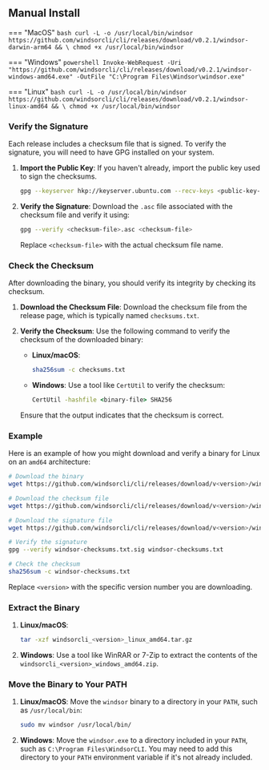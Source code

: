 ## Manual Install

=== "MacOS"
    ```bash
    curl -L -o /usr/local/bin/windsor https://github.com/windsorcli/cli/releases/download/v0.2.1/windsor-darwin-arm64 && \
    chmod +x /usr/local/bin/windsor
    ```

=== "Windows"
    ```powershell
    Invoke-WebRequest -Uri "https://github.com/windsorcli/cli/releases/download/v0.2.1/windsor-windows-amd64.exe" -OutFile "C:\Program Files\Windsor\windsor.exe"
    ```

=== "Linux"
    ```bash
    curl -L -o /usr/local/bin/windsor https://github.com/windsorcli/cli/releases/download/v0.2.1/windsor-linux-amd64 && \
    chmod +x /usr/local/bin/windsor
    ```
    
### Verify the Signature

Each release includes a checksum file that is signed. To verify the signature, you will need to have GPG installed on your system.

1. **Import the Public Key**: If you haven't already, import the public key used to sign the checksums.
   ```bash
   gpg --keyserver hkp://keyserver.ubuntu.com --recv-keys <public-key-id>
   ```

2. **Verify the Signature**: Download the `.asc` file associated with the checksum file and verify it using:
   ```bash
   gpg --verify <checksum-file>.asc <checksum-file>
   ```

   Replace `<checksum-file>` with the actual checksum file name.

### Check the Checksum

After downloading the binary, you should verify its integrity by checking its checksum.

1. **Download the Checksum File**: Download the checksum file from the release page, which is typically named `checksums.txt`.

2. **Verify the Checksum**: Use the following command to verify the checksum of the downloaded binary:
   - **Linux/macOS**:
     ```bash
     sha256sum -c checksums.txt
     ```
   - **Windows**: Use a tool like `CertUtil` to verify the checksum:
     ```cmd
     CertUtil -hashfile <binary-file> SHA256
     ```

   Ensure that the output indicates that the checksum is correct.

### Example

Here is an example of how you might download and verify a binary for Linux on an `amd64` architecture:

```bash
# Download the binary
wget https://github.com/windsorcli/cli/releases/download/v<version>/windsor-<platform>-<cpu>.tar.gz

# Download the checksum file
wget https://github.com/windsorcli/cli/releases/download/v<version>/windsor-checksums.txt

# Download the signature file
wget https://github.com/windsorcli/cli/releases/download/v<version>/windsor-checksums.txt.sig

# Verify the signature
gpg --verify windsor-checksums.txt.sig windsor-checksums.txt

# Check the checksum
sha256sum -c windsor-checksums.txt
```

Replace `<version>` with the specific version number you are downloading.

### Extract the Binary

1. **Linux/macOS**:
   ```bash
   tar -xzf windsorcli_<version>_linux_amd64.tar.gz
   ```

2. **Windows**:
   Use a tool like WinRAR or 7-Zip to extract the contents of the `windsorcli_<version>_windows_amd64.zip`.

### Move the Binary to Your PATH

1. **Linux/macOS**:
   Move the `windsor` binary to a directory in your `PATH`, such as `/usr/local/bin`:
   ```bash
   sudo mv windsor /usr/local/bin/
   ```

2. **Windows**:
   Move the `windsor.exe` to a directory included in your `PATH`, such as `C:\Program Files\WindsorCLI`. You may need to add this directory to your `PATH` environment variable if it's not already included.

